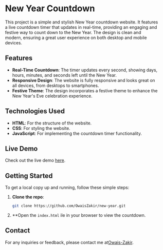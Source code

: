 # New Year Countdown

This project is a simple and stylish New Year countdown website. It features a live countdown timer that updates in real-time, providing an engaging and festive way to count down to the New Year. The design is clean and modern, ensuring a great user experience on both desktop and mobile devices.

## Features

- **Real-Time Countdown**: The timer updates every second, showing days, hours, minutes, and seconds left until the New Year.
- **Responsive Design**: The website is fully responsive and looks great on all devices, from desktops to smartphones.
- **Festive Theme**: The design incorporates a festive theme to enhance the New Year's Eve celebration experience.

## Technologies Used

- **HTML**: For the structure of the website.
- **CSS**: For styling the website.
- **JavaScript**: For implementing the countdown timer functionality.

## Live Demo

Check out the live demo [here](https://owaiszakir.github.io/new-year/).

## Getting Started

To get a local copy up and running, follow these simple steps:

1. **Clone the repo**:
   ```sh
   git clone https://github.com/OwaisZakir/new-year.git
   ```

2. **Open the  `index.html` ile in your browser to view the countdown.

## Contact

For any inquiries or feedback, please contact me at[Owais-Zakir](mailto:owaiszakir88@gmail.com).
